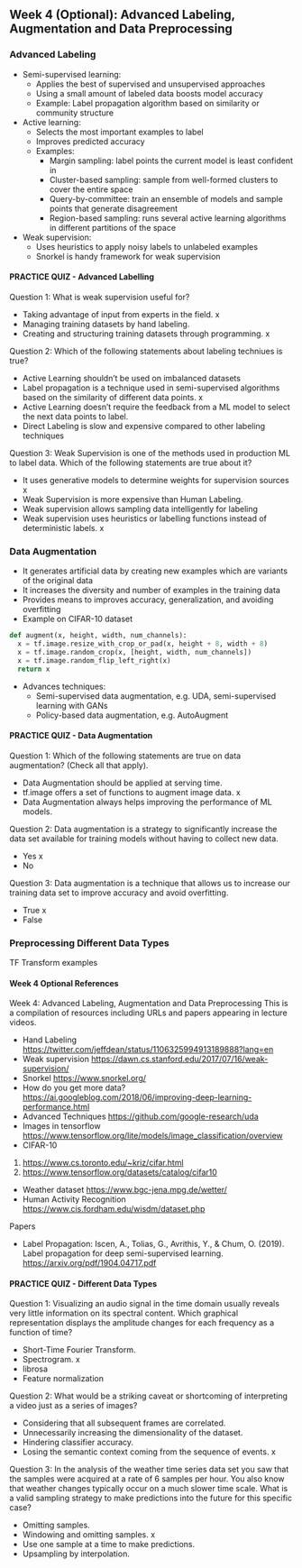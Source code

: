## Week 4 (Optional): Advanced Labeling, Augmentation and Data Preprocessing
### Advanced Labeling
- Semi-supervised learning:
  - Applies the best of supervised and unsupervised approaches
  - Using a small amount of labeled data boosts model accuracy
  - Example: Label propagation algorithm based on similarity or community structure
- Active learning:
  - Selects the most important examples to label
  - Improves predicted accuracy
  - Examples:
    - Margin sampling: label points the current model is least confident in
    - Cluster-based sampling: sample from well-formed clusters to cover the entire space
    - Query-by-committee: train an ensemble of models and sample points that generate disagreement
    - Region-based sampling: runs several active learning algorithms in different partitions of the space 
- Weak supervision:
  - Uses heuristics to apply noisy labels to unlabeled examples
  - Snorkel is handy framework for weak supervision
  
#### PRACTICE QUIZ - Advanced Labelling

Question 1: What is weak supervision useful for?

- Taking advantage of input from experts in the field. x
- Managing training datasets by hand labeling.
- Creating and structuring training datasets through programming. x

Question 2: Which of the following statements about labeling techniues is true?

- Active Learning shouldn’t be used on imbalanced datasets
- Label propagation is a technique used in semi-supervised algorithms based on the similarity of different data points. x
- Active Learning doesn’t require the feedback from a ML model to select the next data points to label.
- Direct Labeling is slow and expensive compared to other labeling techniques

Question 3: Weak Supervision is one of the methods used in production ML to label data. Which of the following statements are true about it?

- It uses generative models to determine weights for supervision sources x
- Weak Supervision is more expensive than Human Labeling.
- Weak supervision allows sampling data intelligently for labeling
- Weak supervision uses heuristics or labelling functions instead of deterministic labels. x

### Data Augmentation
- It generates artificial data by creating new examples which are variants of the original data
- It increases the diversity and number of examples in the training data
- Provides means to improves accuracy, generalization, and avoiding overfitting
- Example on CIFAR-10 dataset
```python
def augment(x, height, width, num_channels):
  x = tf.image.resize_with_crop_or_pad(x, height + 8, width + 8)
  x = tf.image.random_crop(x, [height, width, num_channels])
  x = tf.image.random_flip_left_right(x)
  return x
```
- Advances techniques:
  - Semi-supervised data augmentation, e.g. UDA, semi-supervised learning with GANs
  - Policy-based data augmentation, e.g. AutoAugment
  
#### PRACTICE QUIZ - Data Augmentation
Question 1: Which of the following statements are true on data augmentation? (Check all that apply).

- Data Augmentation should be applied at serving time.
- tf.image offers a set of functions to augment image data. x
- Data Augmentation always helps improving the performance of ML models.

Question 2: Data augmentation is a strategy to significantly increase the data set available for training models without having to collect new data.

- Yes x
- No

Question 3: Data augmentation is a technique that allows us to increase our training data set to improve accuracy and avoid overfitting.

- True x
- False

### Preprocessing Different Data Types
TF Transform examples

#### Week 4 Optional References
Week 4: Advanced Labeling, Augmentation and Data Preprocessing
This is a compilation of resources including URLs and papers appearing in lecture videos.

- Hand Labeling https://twitter.com/jeffdean/status/1106325994913189888?lang=en
- Weak supervision https://dawn.cs.stanford.edu/2017/07/16/weak-supervision/
- Snorkel https://www.snorkel.org/
- How do you get more data? https://ai.googleblog.com/2018/06/improving-deep-learning-performance.html
- Advanced Techniques https://github.com/google-research/uda
- Images in tensorflow https://www.tensorflow.org/lite/models/image_classification/overview
- CIFAR-10
1. https://www.cs.toronto.edu/~kriz/cifar.html
2. https://www.tensorflow.org/datasets/catalog/cifar10
- Weather dataset https://www.bgc-jena.mpg.de/wetter/
- Human Activity Recognition https://www.cis.fordham.edu/wisdm/dataset.php

Papers

- Label Propagation: Iscen, A., Tolias, G., Avrithis, Y., & Chum, O. (2019). Label propagation for deep semi-supervised learning. https://arxiv.org/pdf/1904.04717.pdf

#### PRACTICE QUIZ - Different Data Types

Question 1: Visualizing an audio signal in the time domain usually reveals very little information on its spectral content. Which graphical representation displays the amplitude changes for each frequency as a function of time?

- Short-Time Fourier Transform.
- Spectrogram. x
- librosa
- Feature normalization

Question 2: What would be a striking caveat or shortcoming of interpreting a video just as a series of images? 

- Considering that all subsequent frames are correlated.
- Unnecessarily increasing the dimensionality of the dataset.
- Hindering classifier accuracy.
- Losing the semantic context coming from the sequence of events. x

Question 3: In the analysis of the weather time series data set you saw that the samples were acquired at a rate of 6 samples per hour. You also know that weather changes typically occur on a much slower time scale. What is a valid sampling strategy to make predictions into the future for this specific case?

- Omitting samples.
- Windowing and omitting samples. x
- Use one sample at a time to make predictions.
- Upsampling by interpolation.
